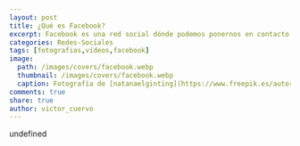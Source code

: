 ```yaml
---
layout: post
title: ¿Qué es Facebook?
excerpt: Facebook es una red social dónde podemos ponernos en contacto con nuestros amigos, intercambiar mensajes y fotos.
categories: Redes-Sociales
tags: [fotografias,vídeos,facebook]
image:
  path: /images/covers/facebook.webp
  thumbnail: /images/covers/facebook.webp
  caption: Fotografía de [natanaelginting](https://www.freepik.es/autor/natanaelginting)
comments: true
share: true
author: victor_cuervo
---
```

undefined